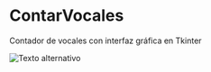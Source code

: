 # ContarVocales
Contador de vocales con interfaz gráfica en Tkinter

![Texto alternativo](fondo_terminal.jpg)
